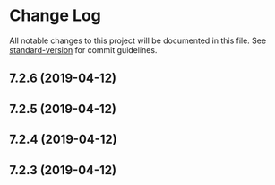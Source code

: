 # Change Log

All notable changes to this project will be documented in this file. See [standard-version](https://github.com/conventional-changelog/standard-version) for commit guidelines.

## 7.2.6 (2019-04-12)



## 7.2.5 (2019-04-12)



## 7.2.4 (2019-04-12)



## 7.2.3 (2019-04-12)

